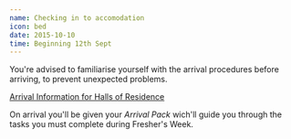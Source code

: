 ```yaml
---
name: Checking in to accomodation
icon: bed
date: 2015-10-10
time: Beginning 12th Sept
---
```


You're advised to familiarise yourself with the arrival procedures before arriving, to prevent 
unexpected problems.

<a href="http://www.accom.ed.ac.uk/for-students/arrival-information/"
class="btn btn-default">
    Arrival Information for Halls of Residence
</a>

On arrival you'll be given your *Arrival Pack* wich'll guide you through the tasks you must 
complete during Fresher's Week.

